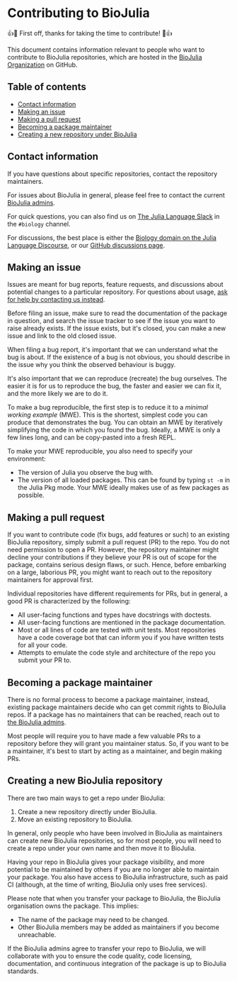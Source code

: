 # Contributing to BioJulia
:+1::tada: First off, thanks for taking the time to contribute! :tada::+1:

This document contains information relevant to people who want to contribute to BioJulia repositories, which are hosted in the [BioJulia Organization](https://github.com/BioJulia) on GitHub.

## Table of contents
* [Contact information](#contact-information)
* [Making an issue](#making-an-issue)
* [Making a pull request](#making-a-pull-request)
* [Becoming a package maintainer](#becoming-a-package-maintainer)
* [Creating a new repository under BioJulia](#creating-a-new-biojulia-repository)

## Contact information
If you have questions about specific repositories, contact the repository maintainers.

For issues about BioJulia in general, please feel free to contact the current [BioJulia admins](https://github.com/orgs/BioJulia/people?query=role%3Aowner).

For quick questions, you can also find us on [The Julia Language Slack](https://julialang.slack.com/channels/biology) in the `#biology` channel.

For discussions, the best place is either the [Biology domain on the Julia Language Discourse](https://discourse.julialang.org/c/domain/bio), or our [GitHub discussions page](https://github.com/orgs/BioJulia/discussions).

## Making an issue
Issues are meant for bug reports, feature requests, and discussions about potential changes to a particular repository.
For questions about usage, [ask for help by contacting us instead](#contact-information).

Before filing an issue, make sure to read the documentation of the package in question, and search the issue tracker to see if the issue you want to raise already exists.
If the issue exists, but it's closed, you can make a new issue and link to the old closed issue.

When filing a bug report, it's important that we can understand what the bug is about.
If the existence of a bug is not obvious, you should describe in the issue why you think the observed behaviour is buggy.

It's also important that we can reproduce (recreate) the bug ourselves.
The easier it is for us to reproduce the bug, the faster and easier we can fix it, and the more likely we are to do it.

To make a bug reproducible, the first step is to reduce it to a _minimal working example_ (MWE).
This is the shortest, simplest code you can produce that demonstrates the bug.
You can obtain an MWE by iteratively simplifying the code in which you found the bug.
Ideally, a MWE is only a few lines long, and can be copy-pasted into a fresh REPL.

To make your MWE reproducible, you also need to specify your environment:
* The version of Julia you observe the bug with.
* The version of all loaded packages.
  This can be found by typing `st -m` in the Julia Pkg mode.
  Your MWE ideally makes use of as few packages as possible.

## Making a pull request
If you want to contribute code (fix bugs, add features or such) to an existing BioJulia repository, simply submit a pull request (PR) to the repo.
You do not need permission to open a PR.
However, the repository maintainer might decline your contributions if they believe your PR is out of scope for the package, contains serious design flaws, or such.
Hence, before embarking on a large, laborious PR, you might want to reach out to the repository maintainers for approval first.

Individual repositories have different requirements for PRs, but in general, a good PR is characterized by the following:
* All user-facing functions and types have docstrings with doctests.
* All user-facing functions are mentioned in the package documentation.
* Most or all lines of code are tested with unit tests.
  Most repositories have a code coverage bot that can inform you if you have written tests for all your code.
* Attempts to emulate the code style and architecture of the repo you submit your PR to.

## Becoming a package maintainer
There is no formal process to become a package maintainer, instead, existing package maintainers decide who can get commit rights to BioJulia repos.
If a package has no maintainers that can be reached, reach out to [the BioJulia admins](#contact-information).

Most people will require you to have made a few valuable PRs to a repository before they will grant you maintainer status.
So, if you want to be a maintainer, it's best to start by acting as a maintainer, and begin making PRs.

## Creating a new BioJulia repository
There are two main ways to get a repo under BioJulia:

1. Create a new repository directly under BioJulia.
2. Move an existing repository to BioJulia.

In general, only people who have been involved in BioJulia as maintainers can create new BioJulia repositories, so for most people, you will need to create a repo under your own name and then move it to BioJulia.

Having your repo in BioJulia gives your package visibility, and more potential to be maintained by others if you are no longer able to maintain your package.
You also have access to BioJulia infrastructure, such as paid CI (although, at the time of writing, BioJulia only uses free services).

Please note that when you transfer your package to BioJulia, the BioJulia organisation owns the package. 
This implies:
* The name of the package may need to be changed.
* Other BioJulia members may be added as maintainers if you become unreachable.

If the BioJulia admins agree to transfer your repo to BioJulia, we will collaborate with you to ensure the code quality, code licensing, documentation, and continuous integration of the package is up to BioJulia standards.
